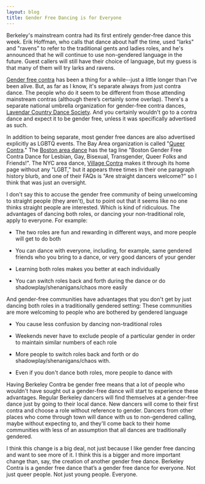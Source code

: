 ```yaml
---
layout: blog
title: Gender Free Dancing is for Everyone
---
```


Berkeley's mainstream contra had its first entirely gender-free dance this week.  Erik Hoffman, who calls that dance about half the time, used "larks" and "ravens" to refer to the traditional gents and ladies roles, and he's announced that he will continue to use non-gendered language in the future.  Guest callers will still have their choice of language, but my guess is that many of them will try larks and ravens.

[Gender free contra](http://lcfd.org/jp/JPContraDanceHistory.html) has been a thing for a while--just a little longer than I've been alive. But, as far as I know, it's separate always from just contra dance.  The people who do it seem to be different from those attending mainstream contras (although there’s certainly some overlap).  There's a separate national umbrella organization for gender-free contra dances, [Lavendar Country Dance Society](http://lcfd.org).  And you certainly wouldn't go to a contra dance and expect it to be gender free, unless it was specifically advertised as such.

In addition to being separate, most gender free dances are also advertised explicitly as LGBTQ events.  The Bay Area organization is called "[Queer Contra](http://www.lcfd.org/sf/)."  The [Boston area dance](http://www.lcfd.org/jp/) has the tag line "Boston Gender Free Contra Dance for Lesbian, Gay, Bisexual, Transgender, Queer Folks and Friends!".  The NYC area dance, [Village Contra](http://www.lcfd.org/nyc/) makes it through its home page without any "LGBT," but it appears three times in their one paragraph history blurb, and one of their FAQs is "Are straight dancers welcome?" so I think that was just an oversight.

I don't say this to accuse the gender free community of being unwelcoming to straight people (they aren't), but to point out that it seems like no one thinks straight people are interested.  Which is kind of ridiculous.  The advantages of dancing both roles, or dancing your non-traditional role, apply to everyone.  For example:

* The two roles are fun and rewarding in different ways, and more people will get to do both

* You can dance with everyone, including, for example, same gendered friends who you bring to a dance, or very good dancers of your gender

* Learning both roles makes you better at each individually

* You can switch roles back and forth during the dance or do shadowplay/shenanigans/chaos more easily

And gender-free communities have advantages that you don't get by just dancing both roles in a traditionally gendered setting:
These communities are more welcoming to people who are bothered by gendered language

* You cause less confusion by dancing non-traditional roles

* Weekends never have to exclude people of a particular gender in order to maintain similar numbers of each role

* More people to switch roles back and forth or do shadowplay/shenanigans/chaos with.

* Even if you don't dance both roles, more people to dance with

Having Berkeley Contra be gender free means that a lot of people who wouldn't have sought out a gender-free dance will start to experience these advantages.  Regular Berkeley dancers will find themselves at a gender-free dance just by going to their local dance.  New dancers will come to their first contra and choose a role without reference to gender.  Dancers from other places who come through town will dance with us to non-gendered calling, maybe without expecting to, and they'll come back to their home communities with less of an assumption that all dances are traditionally gendered.

I think this change is a big deal, not just because I like gender free dancing and want to see more of it.  I think this is a bigger and more important change than, say, the creation of another gender free dance.  Berkeley Contra is a gender free dance that’s a gender free dance for everyone.  Not just queer people.  Not just young people.  Everyone.
